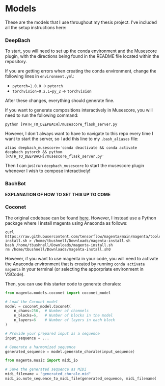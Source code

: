 # Models

These are the models that I use throughout my thesis project. I've included all the setup instructions here:


### DeepBach

To start, you will need to set up the conda environment and the Musescore plugin, with the directions being found in the README file located within the repository.

If you are getting errors when creating the conda environment, change the following lines in `environment.yml`:
* `pytorch=1.0.0` $\to$ `pytorch`
* `torchvision=0.2.1=py_2` $\to$ `torchvision`

After these changes, everything should generate fine.

If you want to generate compositions interactively in Musescore, you will need to run the following command:

```
python [PATH_TO_DEEPBACH]/musescore_flask_server.py
```

However, I don't always want to have to navigate to this repo every time I want to start the server, so I add this line to my `.bash_aliases` file:

```
alias deepbach_musescore='conda deactivate && conda activate deepbach_pytorch && python [PATH_TO_DEEPBACH]/musescore_flask_server.py'
```

Then I can just run `deepbach_musescore` to start the musescore plugin whenever I wish to compose interactively!


### BachBot

**EXPLANATION OF HOW TO SET THIS UP TO COME**


### Coconet

The original codebase can be found [here](https://github.com/magenta/magenta). However, I instead use a Python package where I install magenta using Anaconda as follows:

```
curl https://raw.githubusercontent.com/tensorflow/magenta/main/magenta/tools/magenta-install.sh > /home/tbushnell/Downloads/magenta-install.sh
bash /home/tbushnell/Downloads/magenta-install.sh
rm /home/tbushnell/Downloads/magenta-install.sh0
```

However, if you want to use magenta in your code, you will need to activate the Anaconda environment that is created by running `conda activate magenta` in your terminal (or selecting the apporpriate environment in VSCode).

Then, you can use this starter code to generate chorales:

```python
from magenta.models.coconet import coconet_model

# Load the Coconet model
model = coconet_model.Coconet(
    n_chans=256,  # Number of channels
    n_blocks=6,   # Number of blocks in the model
    n_layers=6    # Number of layers in each block
)

# Provide your prepared input as a sequence
input_sequence = ...

# Generate a harmonized sequence
generated_sequence = model.generate_chorale(input_sequence)

from magenta.music import midi_io

# Save the generated sequence as MIDI
midi_filename = "generated_chorale.mid"
midi_io.note_sequence_to_midi_file(generated_sequence, midi_filename)
```
